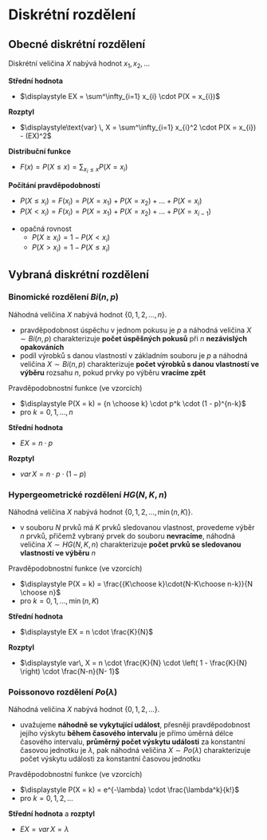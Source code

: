 # Diskrétní rozdělení

## Obecné diskrétní rozdělení

Diskrétní veličina $X$ nabývá hodnot $x_{1}, x_{2}, \dots$

**Střední hodnota**
- $\displaystyle EX = \sum^\infty_{i=1} x_{i} \cdot P(X = x_{i})$

**Rozptyl**
- $\displaystyle\text{var} \, X = \sum^\infty_{i=1} x_{i}^2 \cdot P(X = x_{i}) - (EX)^2$

**Distribuční funkce**
- $\displaystyle F(x) = P(X \leq x) = \sum_{x_{i} \leq x} P(X = x_{i})$

**Počítání pravděpodobností**
- $P(X \leq x_{i}) = F(x_{i}) = P(X = x_{1}) + P(X = x_{2}) + \dots + P(X = x_{i})$
- $P(X < x_{i}) = F(x_{i}) = P(X = x_{1}) + P(X = x_{2}) + \dots + P(X = x_{i-1})$
+ opačná rovnost
	- $P(X \geq x_{i}) = 1 - P(X < x_{i})$
	- $P(X > x_{i}) = 1 - P(X \leq x_{i})$

## Vybraná diskrétní rozdělení

### Binomické rozdělení $Bi(n, p)$

Náhodná veličina $X$ nabývá hodnot $\{0, 1, 2, \dots, n\}$.

- pravděpodobnost úspěchu v jednom pokusu je $p$ a náhodná veličina $X \sim Bi(n, p)$ charakterizuje **počet úspěšných pokusů** při $n$ **nezávislých opakováních**
- podíl výrobků s danou vlastností v základním souboru je $p$ a náhodná veličina $X \sim Bi(n, p)$ charakterizuje **počet výrobků s danou vlastností ve výběru** rozsahu $n$, pokud prvky po výběru **vracíme zpět**

Pravděpodobnostní funkce (ve vzorcích)
- $\displaystyle P(X = k) = {n \choose k} \cdot p^k \cdot (1 - p)^{n-k}$
- pro $k = 0, 1, \dots, n$

**Střední hodnota**
- $EX = n \cdot p$

**Rozptyl**
- $var \, X = n \cdot p \cdot (1 - p)$

### Hypergeometrické rozdělení $HG(N, K, n)$

Náhodná veličina $X$ nabývá hodnot $\{0, 1, 2, \dots, \min(n, K)\}$.

- v souboru $N$ prvků má $K$ prvků sledovanou vlastnost, provedeme výběr $n$ prvků, přičemž vybraný prvek do souboru **nevracíme**, náhodná veličina $X \sim HG(N, K, n)$ charakterizuje **počet prvků se sledovanou vlastností ve výběru** $n$

Pravděpodobnostní funkce (ve vzorcích)
- $\displaystyle P(X = k) = \frac{{K\choose k}\cdot{N-K\choose n-k}}{N \choose n}$
- pro $k = 0, 1, \dots, \min(n, K)$

**Střední hodnota**
- $\displaystyle EX = n \cdot \frac{K}{N}$

**Rozptyl**
- $\displaystyle var\, X = n \cdot \frac{K}{N} \cdot \left( 1 - \frac{K}{N} \right) \cdot \frac{N-n}{N- 1}$

### Poissonovo rozdělení $Po(\lambda)$

Náhodná veličina $X$ nabývá hodnot $\{0, 1, 2, \dots\}$.

- uvažujeme **náhodně se vykytující událost**, přesněji pravděpodobnost jejího výskytu **během časového intervalu** je přímo úměrná délce časového intervalu, **průměrný počet výskytu události** za konstantní časovou jednotku je $\lambda$, pak náhodná veličina $X \sim Po(\lambda)$ charakterizuje počet výskytu události za konstantní časovou jednotku

Pravděpodobnostní funkce (ve vzorcích)
- $\displaystyle P(X = k) = e^{-\lambda} \cdot \frac{\lambda^k}{k!}$
- pro $k = 0, 1, 2, \dots$

**Střední hodnota** a **rozptyl**
- $EX = var \, X = \lambda$
